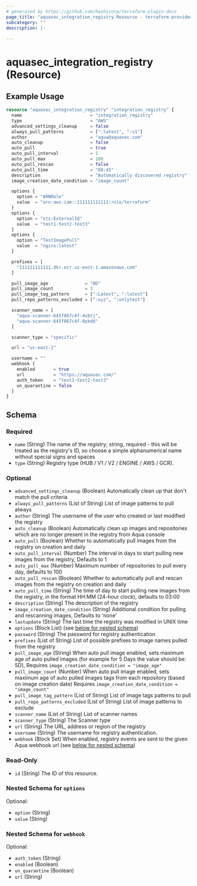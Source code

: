 ```yaml
---
# generated by https://github.com/hashicorp/terraform-plugin-docs
page_title: "aquasec_integration_registry Resource - terraform-provider-aquasec"
subcategory: ""
description: |-
  
---
```


# aquasec_integration_registry (Resource)



## Example Usage

```terraform
resource "aquasec_integration_registry" "integration_registry" {
  name                          = "integration_registry"
  type                          = "AWS"
  advanced_settings_cleanup     = false
  always_pull_patterns          = [":latest", ":v1"]
  author                        = "aqua@aquasec.com"
  auto_cleanup                  = false
  auto_pull                     = true
  auto_pull_interval            = 1
  auto_pull_max                 = 100
  auto_pull_rescan              = false
  auto_pull_time                = "08:45"
  description                   = "Automatically discovered registry"
  image_creation_date_condition = "image_count"

  options {
    option = "ARNRole"
    value  = "arn:aws:iam::111111111111:role/terraform"
  }
  options {
    option = "sts:ExternalId"
    value  = "test1-test2-test3"
  }
  options {
    option = "TestImagePull"
    value  = "nginx:latest"
  }

  prefixes = [
    "111111111111.dkr.ecr.us-east-1.amazonaws.com"
  ]

  pull_image_age              = "0D"
  pull_image_count            = 3
  pull_image_tag_pattern      = [":Latest", ":latest"]
  pull_repo_patterns_excluded = [":xyz", ":onlytest"]

  scanner_name = [
    "aqua-scanner-645f867c4f-4sbtj",
    "aqua-scanner-645f867c4f-8pkdd"
  ]

  scanner_type = "specific"

  url = "us-east-1"

  username = ""
  webhook {
    enabled       = true
    url           = "https://aquasec.com/"
    auth_token    = "test1-test2-test3"
    un_quarantine = false
  }
}
```

<!-- schema generated by tfplugindocs -->
## Schema

### Required

- `name` (String) The name of the registry; string, required - this will be treated as the registry's ID, so choose a simple alphanumerical name without special signs and spaces
- `type` (String) Registry type (HUB / V1 / V2 / ENGINE / AWS / GCR).

### Optional

- `advanced_settings_cleanup` (Boolean) Automatically clean up that don't match the pull criteria
- `always_pull_patterns` (List of String) List of image patterns to pull always
- `author` (String) The username of the user who created or last modified the registry
- `auto_cleanup` (Boolean) Automatically clean up images and repositories which are no longer present in the registry from Aqua console
- `auto_pull` (Boolean) Whether to automatically pull images from the registry on creation and daily
- `auto_pull_interval` (Number) The interval in days to start pulling new images from the registry, Defaults to 1
- `auto_pull_max` (Number) Maximum number of repositories to pull every day, defaults to 100
- `auto_pull_rescan` (Boolean) Whether to automatically pull and rescan images from the registry on creation and daily
- `auto_pull_time` (String) The time of day to start pulling new images from the registry, in the format HH:MM (24-hour clock), defaults to 03:00
- `description` (String) The description of the registry
- `image_creation_date_condition` (String) Additional condition for pulling and rescanning images, Defaults to 'none'
- `lastupdate` (String) The last time the registry was modified in UNIX time
- `options` (Block List) (see [below for nested schema](#nestedblock--options))
- `password` (String) The password for registry authentication
- `prefixes` (List of String) List of possible prefixes to image names pulled from the registry
- `pull_image_age` (String) When auto pull image enabled, sets maximum age of auto pulled images (for example for 5 Days the value should be: 5D), Requires `image_creation_date_condition = "image_age"`
- `pull_image_count` (Number) When auto pull image enabled, sets maximum age of auto pulled images tags from each repository (based on image creation date) Requires `image_creation_date_condition = "image_count"`
- `pull_image_tag_pattern` (List of String) List of image tags patterns to pull
- `pull_repo_patterns_excluded` (List of String) List of image patterns to exclude
- `scanner_name` (List of String) List of scanner names
- `scanner_type` (String) The Scanner type
- `url` (String) The URL, address or region of the registry
- `username` (String) The username for registry authentication.
- `webhook` (Block Set) When enabled, registry events are sent to the given Aqua webhook url (see [below for nested schema](#nestedblock--webhook))

### Read-Only

- `id` (String) The ID of this resource.

<a id="nestedblock--options"></a>
### Nested Schema for `options`

Optional:

- `option` (String)
- `value` (String)


<a id="nestedblock--webhook"></a>
### Nested Schema for `webhook`

Optional:

- `auth_token` (String)
- `enabled` (Boolean)
- `un_quarantine` (Boolean)
- `url` (String)


